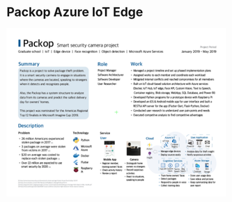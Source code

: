 # Packop Azure IoT Edge
![First_Tab](https://github.com/dailyInsight6/packop_api_server_for_mobile/blob/master/screenshots/1.png)
